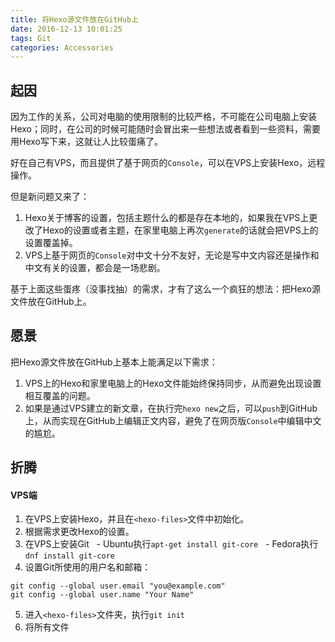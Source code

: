 ```yaml
---
title: 将Hexo源文件放在GitHub上
date: 2016-12-13 10:01:25
tags: Git
categories: Accessories
---
```


## 起因

因为工作的关系，公司对电脑的使用限制的比较严格，不可能在公司电脑上安装Hexo；同时，在公司的时候可能随时会冒出来一些想法或者看到一些资料，需要用Hexo写下来，这就让人比较蛋痛了。

好在自己有VPS，而且提供了基于网页的`Console`，可以在VPS上安装Hexo，远程操作。

但是新问题又来了：
1. Hexo关于博客的设置，包括主题什么的都是存在本地的，如果我在VPS上更改了Hexo的设置或者主题，在家里电脑上再次`generate`的话就会把VPS上的设置覆盖掉。
2. VPS上基于网页的`Console`对中文十分不友好，无论是写中文内容还是操作和中文有关的设置，都会是一场悲剧。

基于上面这些蛋疼（没事找抽）的需求，才有了这么一个疯狂的想法：把Hexo源文件放在GitHub上。

## 愿景

把Hexo源文件放在GitHub上基本上能满足以下需求：
1. VPS上的Hexo和家里电脑上的Hexo文件能始终保持同步，从而避免出现设置相互覆盖的问题。
2. 如果是通过VPS建立的新文章，在执行完`hexo new`之后，可以`push`到GitHub上，从而实现在GitHub上编辑正文内容，避免了在网页版`Console`中编辑中文的尴尬。

## 折腾

#### VPS端

1. 在VPS上安装Hexo，并且在`<hexo-files>`文件中初始化。
2. 根据需求更改Hexo的设置。
3. 在VPS上安装Git
   - Ubuntu执行`apt-get install git-core`
   - Fedora执行`dnf install git-core`
4. 设置Git所使用的用户名和邮箱：

```git
git config --global user.email "you@example.com"
git config --global user.name "Your Name"
```

5. 进入`<hexo-files>`文件夹，执行`git init`
6. 将所有文件
